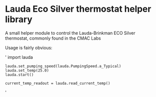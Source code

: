 # Lauda Eco Silver thermostat helper library

A small helper module to control the Lauda-Brinkman ECO Silver thermostat, 
commonly found in the CMAC Labs

Usage is fairly obvious:

'
    import lauda

    lauda.set_pumping_speed(lauda.PumpingSpeed.a_Typical)
    lauda.set_temp(25.0)
    lauda.start()

    current_temp_readout = lauda.read_current_temp()
'
